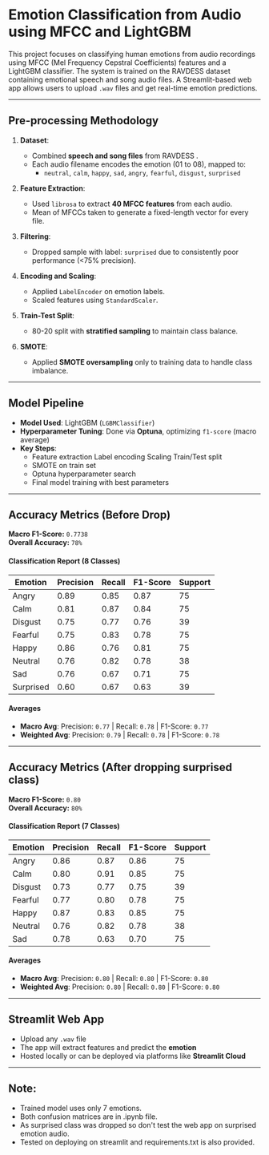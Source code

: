 # Emotion Classification from Audio using MFCC and LightGBM


This project focuses on classifying human emotions from audio recordings using MFCC (Mel Frequency Cepstral Coefficients) features and a LightGBM classifier. The system is trained on the RAVDESS dataset containing emotional speech and song audio files. A Streamlit-based web app allows users to upload `.wav` files and get real-time emotion predictions.

---

##  Pre-processing Methodology

1. **Dataset**:  
   - Combined **speech and song files** from RAVDESS .
   - Each audio filename encodes the emotion (01 to 08), mapped to:
     - `neutral`, `calm`, `happy`, `sad`, `angry`, `fearful`, `disgust`, `surprised`

2. **Feature Extraction**:
   - Used `librosa` to extract **40 MFCC features** from each audio.
   - Mean of MFCCs taken to generate a fixed-length vector for every file.

3. **Filtering**:
   - Dropped sample with label: `surprised` due to consistently poor performance (<75% precision).

4. **Encoding and Scaling**:
   - Applied `LabelEncoder` on emotion labels.
   - Scaled features using `StandardScaler`.

5. **Train-Test Split**:
   - 80-20 split with **stratified sampling** to maintain class balance.

6. **SMOTE**:
   - Applied **SMOTE oversampling** only to training data to handle class imbalance.

---

##  Model Pipeline

- **Model Used**: LightGBM (`LGBMClassifier`)
- **Hyperparameter Tuning**: Done via **Optuna**, optimizing `f1-score` (macro average)  
- **Key Steps**:
  - Feature extraction  Label encoding  Scaling  Train/Test split
  - SMOTE on train set
  - Optuna hyperparameter search
  - Final model training with best parameters

---

## Accuracy Metrics (Before Drop)

**Macro F1-Score:** `0.7738`  
**Overall Accuracy:** `78%`

#### Classification Report (8 Classes)

| Emotion    | Precision | Recall | F1-Score | Support |
|------------|-----------|--------|----------|---------|
| Angry      | 0.89      | 0.85   | 0.87     | 75      |
| Calm       | 0.81      | 0.87   | 0.84     | 75      |
| Disgust    | 0.75      | 0.77   | 0.76     | 39      |
| Fearful    | 0.75      | 0.83   | 0.78     | 75      |
| Happy      | 0.86      | 0.76   | 0.81     | 75      |
| Neutral    | 0.76      | 0.82   | 0.78     | 38      |
| Sad        | 0.76      | 0.67   | 0.71     | 75      |
| Surprised  | 0.60      | 0.67   | 0.63     | 39      |

#### Averages

- **Macro Avg**: Precision: `0.77` | Recall: `0.78` | F1-Score: `0.77`
- **Weighted Avg**: Precision: `0.79` | Recall: `0.78` | F1-Score: `0.78`

---

##  Accuracy Metrics (After dropping **surprised** class)

**Macro F1-Score:** `0.80`  
**Overall Accuracy:** `80%`

#### Classification Report (7 Classes)

| Emotion    | Precision | Recall | F1-Score | Support |
|------------|-----------|--------|----------|---------|
| Angry      | 0.86      | 0.87   | 0.86     | 75      |
| Calm       | 0.80      | 0.91   | 0.85     | 75      |
| Disgust    | 0.73      | 0.77   | 0.75     | 39      |
| Fearful    | 0.77      | 0.80   | 0.78     | 75      |
| Happy      | 0.87      | 0.83   | 0.85     | 75      |
| Neutral    | 0.76      | 0.82   | 0.78     | 38      |
| Sad        | 0.78      | 0.63   | 0.70     | 75      |

#### Averages

- **Macro Avg**: Precision: `0.80` | Recall: `0.80` | F1-Score: `0.80`
- **Weighted Avg**: Precision: `0.80` | Recall: `0.80` | F1-Score: `0.80`

---

##  Streamlit Web App

- Upload any `.wav` file
- The app will extract features and predict the **emotion**
- Hosted locally or can be deployed via platforms like **Streamlit Cloud**

---

## Note:

- Trained model uses only 7 emotions.
- Both confusion matrices are in .ipynb file.
- As surprised class was dropped so don't test the web app on surprised emotion audio.
- Tested on deploying on streamlit and requirements.txt is also provided.


